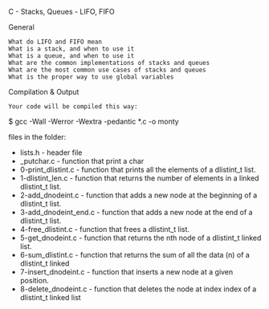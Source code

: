 C - Stacks, Queues - LIFO, FIFO

General

    What do LIFO and FIFO mean
    What is a stack, and when to use it
    What is a queue, and when to use it
    What are the common implementations of stacks and queues
    What are the most common use cases of stacks and queues
    What is the proper way to use global variables

Compilation & Output

    Your code will be compiled this way:

$ gcc -Wall -Werror -Wextra -pedantic *.c -o monty

files in the folder:

- lists.h - header file
- _putchar.c - function that print a char
- 0-print_dlistint.c - function that prints all the elements of a dlistint_t list.
- 1-dlistint_len.c - function that returns the number of elements in a linked dlistint_t list.
- 2-add_dnodeint.c - function that adds a new node at the beginning of a dlistint_t list.
- 3-add_dnodeint_end.c - function that adds a new node at the end of a dlistint_t list.
- 4-free_dlistint.c - function that frees a dlistint_t list.
- 5-get_dnodeint.c - function that returns the nth node of a dlistint_t linked list.
- 6-sum_dlistint.c - function that returns the sum of all the data (n) of a dlistint_t linked
- 7-insert_dnodeint.c - function that inserts a new node at a given position.
- 8-delete_dnodeint.c - function that deletes the node at index index of a dlistint_t linked list  
